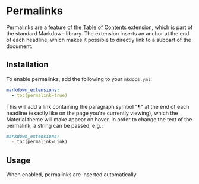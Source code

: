 # Permalinks

Permalinks are a feature of the [Table of Contents][] extension, which is part
of the standard Markdown library. The extension inserts an anchor at the end of
each headline, which makes it possible to directly link to a subpart of the
document.

## Installation

To enable permalinks, add the following to your `mkdocs.yml`:

``` yaml
markdown_extensions:
  - toc(permalink=true)
```

This will add a link containing the paragraph symbol "¶" at the end of each
headline (exactly like on the page you're currently viewing), which the
Material theme will make appear on hover. In order to change the text of the
permalink, a string can be passed, e.g.:

``` markdown
markdown_extensions:
  - toc(permalink=Link)
```

## Usage

When enabled, permalinks are inserted automatically.

[Table of Contents]: https://pythonhosted.org/Markdown/extensions/toc.html
